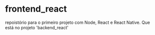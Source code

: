 # frontend_react
repoistório para o primeiro projeto com Node, React e React Native. Que está no projeto 'backend_react'
